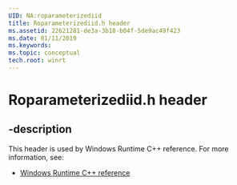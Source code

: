 ```yaml
---
UID: NA:roparameterizediid
title: Roparameterizediid.h header
ms.assetid: 22621281-de3a-3b18-b04f-5de9ac49f423
ms.date: 01/11/2019
ms.keywords: 
ms.topic: conceptual
tech.root: winrt
---
```


# Roparameterizediid.h header


## -description


This header is used by Windows Runtime C++ reference. For more information, see:

- [Windows Runtime C++ reference](../_winrt/index.md)


